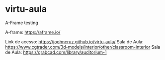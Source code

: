 # virtu-aula
A-Frame testing

A-frame: https://aframe.io/

Link de acesso: https://joohncruz.github.io/virtu-aula/
Sala de Aula: https://www.cgtrader.com/3d-models/interior/other/classroom-interior
Sala de Aula: https://grabcad.com/library/auditorium-1